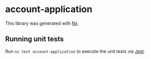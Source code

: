 # account-application

This library was generated with [Nx](https://nx.dev).

## Running unit tests

Run `nx test account-application` to execute the unit tests via [Jest](https://jestjs.io).
